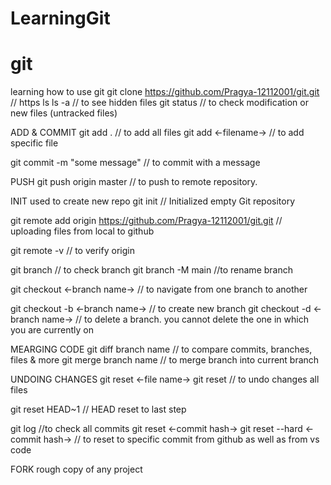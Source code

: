 # LearningGit
# git
learning how to use git
git clone https://github.com/Pragya-12112001/git.git // https
ls
ls -a // to see  hidden files
git status // to check modification or new files (untracked files)

ADD & COMMIT
git add . // to add all files
git add <-filename-> // to add specific file

git commit -m "some message"   // to commit with a message

PUSH
git push origin master // to push to remote repository. 

INIT used to create new repo
git init // Initialized empty Git repository 

git remote add origin https://github.com/Pragya-12112001/git.git // uploading files from local to github

git remote -v // to verify origin

git branch // to check branch
git branch -M main //to rename branch

git checkout <-branch name-> // to navigate from one branch to another

git checkout -b <-branch name-> // to create new branch
git checkout -d <-branch name-> // to delete a branch. you cannot delete the one in which you are currently on

MEARGING CODE
git diff branch name // to compare commits, branches, files & more
git merge branch name // to merge branch into current branch

UNDOING CHANGES
git reset <-file name->
git reset  // to undo changes all files

git reset HEAD~1 // HEAD reset to last step

git log //to check all commits
git reset <-commit hash->
git reset --hard <-commit hash-> // to reset to specific commit from github as well as from vs code
 
 FORK
 rough copy of any project